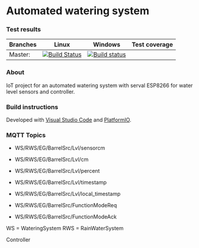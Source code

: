 # Automated watering system

### Test results

Branches  | Linux | Windows | Test coverage |
----------|-------|---------|---------------|
Master:   | [![Build Status](https://travis-ci.org/m7b/SmartSensor.svg?branch=master)](https://travis-ci.org/m7b/SmartSensor) | [![Build status](https://ci.appveyor.com/api/projects/status/f4np60o1tfdux3ha?svg=true)](https://ci.appveyor.com/project/m7b/smartsensor) |   |


### About

IoT project for an automated watering system with serval ESP8266 for water level sensors and controller.

### Build instructions

Developed with [Visual Studio Code](https://code.visualstudio.com) and [PlatformIO](https://platformio.org).

### MQTT Topics

 - WS/RWS/EG/BarrelSrc/Lvl/sensorcm
 - WS/RWS/EG/BarrelSrc/Lvl/cm
 - WS/RWS/EG/BarrelSrc/Lvl/percent
 - WS/RWS/EG/BarrelSrc/Lvl/timestamp
 - WS/RWS/EG/BarrelSrc/Lvl/local_timestamp

 - WS/RWS/EG/BarrelSrc/FunctionModeReq
 - WS/RWS/EG/BarrelSrc/FunctionModeAck
 
 WS = WateringSystem
 RWS = RainWaterSystem
 
Controller
